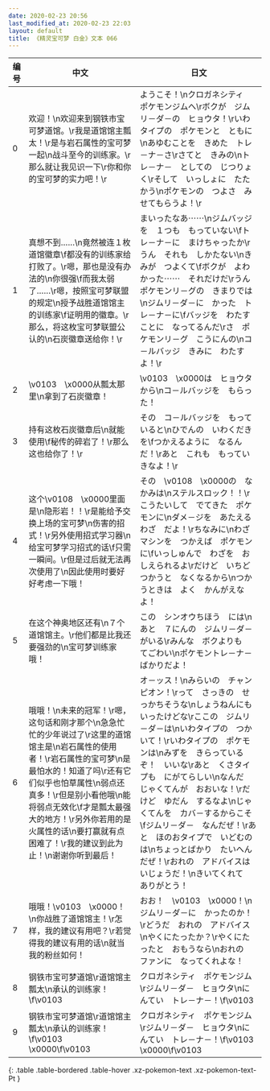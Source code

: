 ```yaml
---
date: 2020-02-23 20:56
last_modified_at: 2020-02-23 22:03
layout: default
title: 《精灵宝可梦 白金》文本 066
---
```

| 编号 | 中文 | 日文 |
| ---- | ---- | ---- |
| 0 | 欢迎！\n欢迎来到钢铁市宝可梦道馆。\r我是道馆馆主瓢太！\r是与岩石属性的宝可梦一起\n战斗至今的训练家。\r那么就让我见识一下\r你和你的宝可梦的实力吧！\r | ようこそ！\nクロガネシティ　ポケモンジムへ\rボクが　ジムリ－ダ－の　ヒョウタ！\rいわタイプの　ポケモンと　ともに\nあゆむことを　きめた　トレ－ナ－さ\rさてと　きみの\nトレ－ナ－　としての　じつりょく\rそして　いっしょに　たたかう\nポケモンの　つよさ　みせてもらうよ！\r |
| 1 | 真想不到……\n竟然被连１枚道馆徽章\f都没有的训练家给打败了。\r嗯，那也是没有办法的\n你很强\f而我太弱了……\r嗯，按照宝可梦联盟的规定\n授予战胜道馆馆主的训练家\f证明用的徽章。\r那么，将这枚宝可梦联盟公认的\n石炭徽章送给你！\r | まいったなあ⋯⋯\nジムバッジを　１つも　もっていない\fトレ－ナ－に　まけちゃったか\rうん　それも　しかたない\nきみが　つよくて\fボクが　よわかった⋯⋯　それだけだ\rうん　ポケモンリ－グの　きまりでは\nジムリ－ダ－に　かった　トレ－ナ－に\fバッジを　わたすことに　なってるんだ\rさ　ポケモンリ－グ　こうにんの\nコ－ルバッジ　きみに　わたすよ！\r |
| 2 | \v0103　\x0000从瓢太那里\n拿到了石炭徽章！ | \v0103　\x0000は　ヒョウタから\nコ－ルバッジを　もらった！ |
| 3 | 持有这枚石炭徽章后\n就能使用\f秘传的碎岩了！\r那么这也给你了！\r | その　コ－ルバッジを　もっていると\nひでんの　いわくだきを\fつかえるように　なるんだ！\rあと　これも　もっていきなよ！\r |
| 4 | 这个\v0108　\x0000里面是\n隐形岩！！\r是能给予交换上场的宝可梦\n伤害的招式！\r另外使用招式学习器\n给宝可梦学习招式的话\f只需一瞬间。\r但是过后就无法再次使用了\n因此使用时要好好考虑一下哦！ | その　\v0108　\x0000の　なかみは\nステルスロック！！\rこうたいして　でてきた　ポケモンに\nダメ－ジを　あたえる　わざ　だよ！\rちなみに\nわざマシンを　つかえば　ポケモンに\fいっしゅんで　わざを　おしえられるよ\rだけど　いちど　つかうと　なくなるから\nつかうときは　よく　かんがえなよ！ |
| 5 | 在这个神奥地区还有\n７个道馆馆主。\r他们都是比我还要强劲的\n宝可梦训练家哦！ | この　シンオウちほう　には\nあと　７にんの　ジムリ－ダ－がいる\rみんな　ボクよりも　てごわい\nポケモントレ－ナ－　ばかりだよ！ |
| 6 | 哦哦！\n未来的冠军！\r嗯，这句话和刚才那个\n急急忙忙的少年说过了\r这里的道馆馆主是\n岩石属性的使用者！\r岩石属性的宝可梦\n是最怕水的！知道了吗\r还有它们似乎也怕草属性\n弱点还真多！\r但是别小看他哦\n能将弱点无效化\f才是瓢太最强大的地方！\r另外你若用的是火属性的话\n要打赢就有点困难了！\r我的建议到此为止！\n谢谢你听到最后！ | オ－ッス！\nみらいの　チャンピオン！\rって　さっきの　せっかちそうな\nしょうねんにも　いったけどな\rここの　ジムリ－ダ－は\nいわタイプの　つかいて！\rいわタイプの　ポケモンは\nみずを　きらっているぞ！　いいな\rあと　くさタイプも　にがてらしい\nなんだ　じゃくてんが　おおいな！\rだけど　ゆだん　するなよ\nじゃくてんを　カバ－するからこそ\fジムリ－ダ－　なんだぜ！\rあと　ほのおタイプで　いどむのは\nちょっとばかり　たいへんだぜ！\rおれの　アドバイスは　いじょうだ！\nきいてくれて　ありがとう！ |
| 7 | 哦哦！\v0103　\x0000！\n你战胜了道馆馆主！\r怎样，我的建议有用吧？\r若觉得我的建议有用的话\n就当我的粉丝如何！ | おお！　\v0103　\x0000！\nジムリ－ダ－に　かったのか！\rどうだ　おれの　アドバイス\nやくにたったか？\rやくにたったと　おもうなら\nおれの　ファンに　なってくれよな！ |
| 8 | 钢铁市宝可梦道馆\r道馆馆主瓢太\n承认的训练家！\f\v0103　　 | クロガネシティ　ポケモンジム\rジムリ－ダ－　ヒョウタ\nにんてい　トレ－ナ－！\f\v0103　　 |
| 9 | 钢铁市宝可梦道馆\r道馆馆主瓢太\n承认的训练家！\f\v0103　\x0000\f\v0103　　 | クロガネシティ　ポケモンジム\rジムリ－ダ－　ヒョウタ\nにんてい　トレ－ナ－！\f\v0103　\x0000\f\v0103　　 |
{: .table .table-bordered .table-hover .xz-pokemon-text .xz-pokemon-text-Pt }